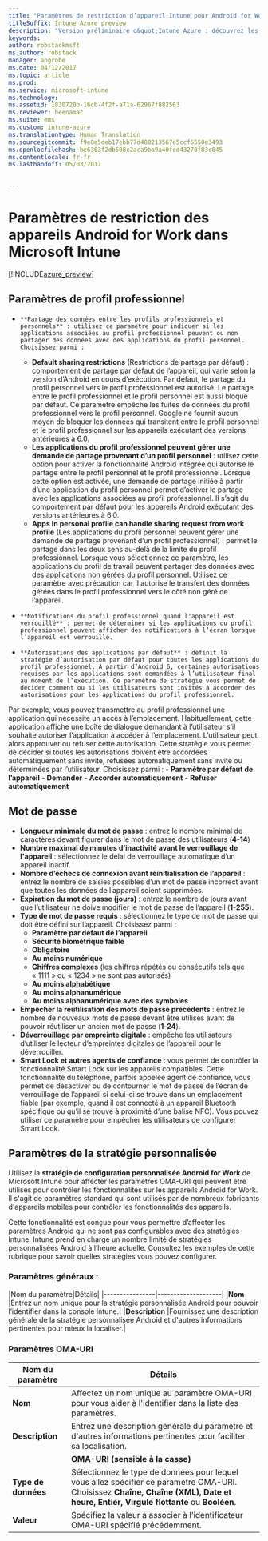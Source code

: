 ```yaml
---
title: "Paramètres de restriction d’appareil Intune pour Android for Work | Microsoft Docs"
titleSuffix: Intune Azure preview
description: "Version préliminaire d&quot;Intune Azure : découvrez les paramètres Intune qui vous permettent de contrôler les paramètres et fonctionnalités des appareils Android for Work."
keywords: 
author: robstackmsft
ms.author: robstack
manager: angrobe
ms.date: 04/12/2017
ms.topic: article
ms.prod: 
ms.service: microsoft-intune
ms.technology: 
ms.assetid: 1830720b-16cb-4f2f-a71a-62967f882563
ms.reviewer: heenamac
ms.suite: ems
ms.custom: intune-azure
ms.translationtype: Human Translation
ms.sourcegitcommit: f9e8a5deb17ebb77d480213567e5ccf6550e3493
ms.openlocfilehash: be6303f2db508c2aca9ba9a40fcd43278f83c045
ms.contentlocale: fr-fr
ms.lasthandoff: 05/03/2017


---
```


# <a name="android-for-work-device-restriction-settings-in-microsoft-intune"></a>Paramètres de restriction des appareils Android for Work dans Microsoft Intune

[!INCLUDE[azure_preview](../includes/azure_preview.md)]

## <a name="work-profile-settings"></a>Paramètres de profil professionnel
-     **Partage des données entre les profils professionnels et personnels** : utilisez ce paramètre pour indiquer si les applications associées au profil professionnel peuvent ou non partager des données avec des applications du profil personnel. Choisissez parmi :
    - **Default sharing restrictions** (Restrictions de partage par défaut) : comportement de partage par défaut de l’appareil, qui varie selon la version d’Android en cours d’exécution. Par défaut, le partage du profil personnel vers le profil professionnel est autorisé. Le partage entre le profil professionnel et le profil personnel est aussi bloqué par défaut. Ce paramètre empêche les fuites de données du profil professionnel vers le profil personnel. Google ne fournit aucun moyen de bloquer les données qui transitent entre le profil personnel et le profil professionnel sur les appareils exécutant des versions antérieures à 6.0.  
    - **Les applications du profil professionnel peuvent gérer une demande de partage provenant d’un profil personnel** : utilisez cette option pour activer la fonctionnalité Android intégrée qui autorise le partage entre le profil personnel et le profil professionnel. Lorsque cette option est activée, une demande de partage initiée à partir d’une application du profil personnel permet d’activer le partage avec les applications associées au profil professionnel. Il s’agit du comportement par défaut pour les appareils Android exécutant des versions antérieures à 6.0.
    - **Apps in personal profile can handle sharing request from work profile** (Les applications du profil personnel peuvent gérer une demande de partage provenant d’un profil professionnel) : permet le partage dans les deux sens au-delà de la limite du profil professionnel. Lorsque vous sélectionnez ce paramètre, les applications du profil de travail peuvent partager des données avec des applications non gérées du profil personnel.  Utilisez ce paramètre avec précaution car il autorise le transfert des données gérées dans le profil professionnel vers le côté non géré de l’appareil.


-     **Notifications du profil professionnel quand l'appareil est verrouillé** : permet de déterminer si les applications du profil professionnel peuvent afficher des notifications à l’écran lorsque l’appareil est verrouillé.
-     **Autorisations des applications par défaut** : définit la stratégie d’autorisation par défaut pour toutes les applications du profil professionnel. À partir d’Android 6, certaines autorisations requises par les applications sont demandées à l’utilisateur final au moment de l’exécution. Ce paramètre de stratégie vous permet de décider comment ou si les utilisateurs sont invités à accorder des autorisations pour les applications du profil professionnel.
Par exemple, vous pouvez transmettre au profil professionnel une application qui nécessite un accès à l’emplacement. Habituellement, cette application affiche une boîte de dialogue demandant à l’utilisateur s’il souhaite autoriser l’application à accéder à l’emplacement. L’utilisateur peut alors approuver ou refuser cette autorisation. Cette stratégie vous permet de décider si toutes les autorisations doivent être accordées automatiquement sans invite, refusées automatiquement sans invite ou déterminées par l’utilisateur. Choisissez parmi :
    -     **Paramètre par défaut de l’appareil**
    -     **Demander**
    -     **Accorder automatiquement**
    -     **Refuser automatiquement**

## <a name="password"></a>Mot de passe

- **Longueur minimale du mot de passe** : entrez le nombre minimal de caractères devant figurer dans le mot de passe des utilisateurs (**4**-**14**)
- **Nombre maximal de minutes d’inactivité avant le verrouillage de l'appareil** : sélectionnez le délai de verrouillage automatique d’un appareil inactif.
- **Nombre d’échecs de connexion avant réinitialisation de l’appareil** : entrez le nombre de saisies possibles d’un mot de passe incorrect avant que toutes les données de l’appareil soient supprimées.
- **Expiration du mot de passe (jours)** : entrez le nombre de jours avant que l’utilisateur ne doive modifier le mot de passe de l’appareil (**1**-**255**).
- **Type de mot de passe requis** : sélectionnez le type de mot de passe qui doit être défini sur l’appareil. Choisissez parmi :
    - **Paramètre par défaut de l’appareil**
    - **Sécurité biométrique faible**
    - **Obligatoire**
    - **Au moins numérique**
    - **Chiffres complexes** (les chiffres répétés ou consécutifs tels que « 1111 » ou « 1234 » ne sont pas autorisés)
    - **Au moins alphabétique**
    - **Au moins alphanumérique**
    - **Au moins alphanumérique avec des symboles**
- **Empêcher la réutilisation des mots de passe précédents** : entrez le nombre de nouveaux mots de passe devant être utilisés avant de pouvoir réutiliser un ancien mot de passe (**1**-**24**).
- **Déverrouillage par empreinte digitale** : empêche les utilisateurs d’utiliser le lecteur d’empreintes digitales de l’appareil pour le déverrouiller.
- **Smart Lock et autres agents de confiance** : vous permet de contrôler la fonctionnalité Smart Lock sur les appareils compatibles. Cette fonctionnalité du téléphone, parfois appelée agent de confiance, vous permet de désactiver ou de contourner le mot de passe de l’écran de verrouillage de l’appareil si celui-ci se trouve dans un emplacement fiable (par exemple, quand il est connecté à un appareil Bluetooth spécifique ou qu’il se trouve à proximité d’une balise NFC). Vous pouvez utiliser ce paramètre pour empêcher les utilisateurs de configurer Smart Lock.

## <a name="custom-policy-settings"></a>Paramètres de la stratégie personnalisée
Utilisez la **stratégie de configuration personnalisée Android for Work** de Microsoft Intune pour affecter les paramètres OMA-URI qui peuvent être utilisés pour contrôler les fonctionnalités sur les appareils Android for Work. Il s'agit de paramètres standard qui sont utilisés par de nombreux fabricants d'appareils mobiles pour contrôler les fonctionnalités des appareils.

Cette fonctionnalité est conçue pour vous permettre d’affecter les paramètres Android qui ne sont pas configurables avec des stratégies Intune.
Intune prend en charge un nombre limité de stratégies personnalisées Android à l’heure actuelle. Consultez les exemples de cette rubrique pour savoir quelles stratégies vous pouvez configurer.

### <a name="general-settings"></a>Paramètres généraux :

|Nom du paramètre|Détails|
    |----------------|--------------------|
    |**Nom** |Entrez un nom unique pour la stratégie personnalisée Android pour pouvoir l’identifier dans la console Intune.|
    |**Description** |Fournissez une description générale de la stratégie personnalisée Android et d'autres informations pertinentes pour mieux la localiser.|

### <a name="oma-uri-settings"></a>Paramètres OMA-URI

  |Nom du paramètre|Détails|
  |--------|--------------------|
  |**Nom** |Affectez un nom unique au paramètre OMA-URI pour vous aider à l'identifier dans la liste des paramètres.|
  |**Description** |Entrez une description générale du paramètre et d'autres informations pertinentes pour faciliter sa localisation.|
    |**OMA-URI (sensible à la casse)** |Spécifiez l'identificateur OMA-URI pour lequel vous souhaitez fournir un paramètre.|
  |**Type de données** |Sélectionnez le type de données pour lequel vous allez spécifier ce paramètre OMA-URI. Choisissez **Chaîne, Chaîne (XML), Date et heure, Entier, Virgule flottante** ou **Booléen**.|
  |**Valeur** |Spécifiez la valeur à associer à l’identificateur OMA-URI spécifié précédemment.|

